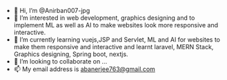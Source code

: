 - 👋 Hi, I’m @Anirban007-jpg
- 👀 I’m interested in web development, graphics designing and to implement ML as well as AI to make websites look more responsive and interactive. 
- 🌱 I’m currently learning vuejs,JSP and Servlet, ML and AI for websites to make them responsive and interactive and learnt laravel, MERN Stack, Graphics designing, Spring boot, nextjs.
- 💞️ I’m looking to collaborate on ...
- 📫 My email address is abanerjee763@gmail.com

<!---
Anirban007-jpg/Anirban007-jpg is a ✨ special ✨ repository because its `README.md` (this file) appears on your GitHub profile.
You can click the Preview link to take a look at your changes.
--->
